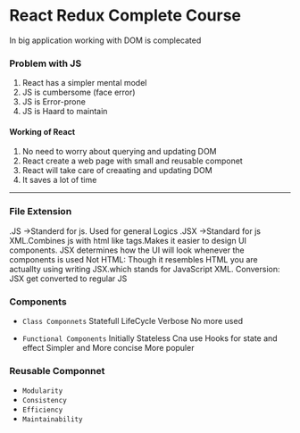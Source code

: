 # React Redux Complete Course
In big application working with DOM is complecated

### Problem with JS
1. React has a simpler mental model
2. JS is cumbersome (face error)
3. JS is Error-prone
4. JS is Haard to maintain

#### Working of React
1. No need to worry about querying and updating DOM
2. React create a web page with small and reusable componet
3. React will take care of creaating and updating DOM
4. It saves a lot of time
---

### File Extension
.JS  ->Standerd for js. Used for general Logics
.JSX ->Standard for js XML.Combines js with html like tags.Makes it easier to design UI components.
JSX determines how the UI will look whenever the components is used
Not HTML: Though it resembles HTML you are actuallty using writing JSX.which stands for JavaScript XML.
Conversion: JSX get converted to regular JS


### Components

- `Class Componnets`
Statefull
LifeCycle
Verbose
No more used

- `Functional Components`
Initially Stateless
Cna use Hooks for state and effect
Simpler and More concise
More populer


### Reusable Componnet
- `Modularity`
- `Consistency`
- `Efficiency`
- `Maintainability`